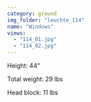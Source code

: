 ```yaml
---
category: ground
img_folder: "leuchte_114"
name: "Windows"
views: 
  - "114_01.jpg"
  - "114_02.jpg"
---
```


Height: 44“
 
Total weight: 29 lbs

Head block: 11 lbs
